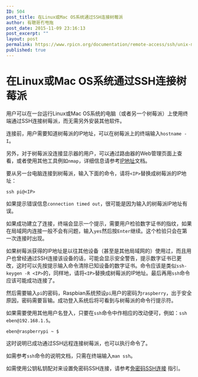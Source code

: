 ```yaml
---
ID: 504
post_title: 在Linux或Mac OS系统通过SSH连接树莓派
author: 有聰哥冇甩拖
post_date: 2015-11-09 23:16:13
post_excerpt: ""
layout: post
permalink: https://www.rpicn.org/documentation/remote-access/ssh/unix-md/
published: true
---
```

# 在Linux或Mac OS系统通过SSH连接树莓派

用户可以在一台运行Linux或Mac OS系统的电脑（或者另一个树莓派）上使用终端通过SSH连接树莓派，而无需另外安装其他软件。

连接前，用户需要知道树莓派的IP地址，可以在树莓派上的终端输入`hostname -I`。

另外，对于树莓派没连接显示器的用户，可以通过路由器的Web管理页面上查看，或者使用其他工具例如`nmap`，详细信息请参考[IP地址](../../../troubleshooting/hardware-troubleshooting/networking/ip-address.md)文档。

要从另一台电脑连接到树莓派，输入下面的命令，请将`<IP>`替换成树莓派的IP地址：

    ssh pi@<IP>

如果提示错误信息`connection timed out`，很可能是因为输入的树莓派IP地址有误。

如果成功建立了连接，终端会显示一个提示，需要用户检验数字证书的指纹，如果在局域网内连接一般不会有问题，输入`yes`然后按`Enter`继续。这个检验只会在第一次连接时出现。

如果树莓派获得的IP地址是以往其他设备（甚至是其他局域网的）使用过，而且用户也曾经通过SSH连接该设备的话，可能会显示安全警告，提示数字证书已更改，这时可以先按提示输入命令清除已知设备的数字证书。命令应该是类似`ssh-keygen -R <IP>`的，同样地，请将`<IP>`替换成树莓派的IP地址。最后再用`ssh`命令应该可能成功连接了。

然后需要输入`pi`的密码，Raspbian系统预设`pi`用户的密码为`raspberry`，出于安全原因，密码需要盲输。成功登入系统后将可看到与树莓派的命令行提示符。

如果需要使用其他用户名登入，只要在`ssh`命令中作相应的改动便可，例如：`ssh eben@192.168.1.5`。

    eben@raspberrypi ~ $

这时说明已成功通过SSH远程连接树莓派，也可以执行命令了。

如需参考`ssh`命令的说明文档，只需在终端输入`man ssh`。

如需使用公钥私钥配对来设置免密码SSH连接，请参考[免密码SSH连接](../passwordless.md) 指引。
